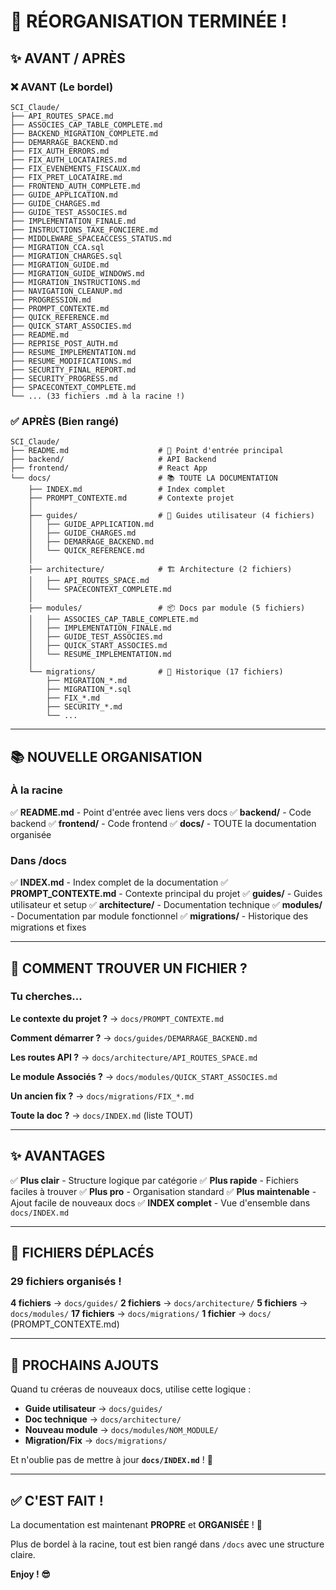 # 🎉 RÉORGANISATION TERMINÉE !

## ✨ AVANT / APRÈS

### ❌ AVANT (Le bordel)
```
SCI_Claude/
├── API_ROUTES_SPACE.md
├── ASSOCIES_CAP_TABLE_COMPLETE.md
├── BACKEND_MIGRATION_COMPLETE.md
├── DEMARRAGE_BACKEND.md
├── FIX_AUTH_ERRORS.md
├── FIX_AUTH_LOCATAIRES.md
├── FIX_EVENEMENTS_FISCAUX.md
├── FIX_PRET_LOCATAIRE.md
├── FRONTEND_AUTH_COMPLETE.md
├── GUIDE_APPLICATION.md
├── GUIDE_CHARGES.md
├── GUIDE_TEST_ASSOCIES.md
├── IMPLEMENTATION_FINALE.md
├── INSTRUCTIONS_TAXE_FONCIERE.md
├── MIDDLEWARE_SPACEACCESS_STATUS.md
├── MIGRATION_CCA.sql
├── MIGRATION_CHARGES.sql
├── MIGRATION_GUIDE.md
├── MIGRATION_GUIDE_WINDOWS.md
├── MIGRATION_INSTRUCTIONS.md
├── NAVIGATION_CLEANUP.md
├── PROGRESSION.md
├── PROMPT_CONTEXTE.md
├── QUICK_REFERENCE.md
├── QUICK_START_ASSOCIES.md
├── README.md
├── REPRISE_POST_AUTH.md
├── RESUME_IMPLEMENTATION.md
├── RESUME_MODIFICATIONS.md
├── SECURITY_FINAL_REPORT.md
├── SECURITY_PROGRESS.md
├── SPACECONTEXT_COMPLETE.md
└── ... (33 fichiers .md à la racine !)
```

### ✅ APRÈS (Bien rangé)
```
SCI_Claude/
├── README.md                    # 🎯 Point d'entrée principal
├── backend/                     # API Backend
├── frontend/                    # React App
└── docs/                        # 📚 TOUTE LA DOCUMENTATION
    ├── INDEX.md                 # Index complet
    ├── PROMPT_CONTEXTE.md       # Contexte projet
    │
    ├── guides/                  # 📖 Guides utilisateur (4 fichiers)
    │   ├── GUIDE_APPLICATION.md
    │   ├── GUIDE_CHARGES.md
    │   ├── DEMARRAGE_BACKEND.md
    │   └── QUICK_REFERENCE.md
    │
    ├── architecture/            # 🏗️ Architecture (2 fichiers)
    │   ├── API_ROUTES_SPACE.md
    │   └── SPACECONTEXT_COMPLETE.md
    │
    ├── modules/                 # 📦 Docs par module (5 fichiers)
    │   ├── ASSOCIES_CAP_TABLE_COMPLETE.md
    │   ├── IMPLEMENTATION_FINALE.md
    │   ├── GUIDE_TEST_ASSOCIES.md
    │   ├── QUICK_START_ASSOCIES.md
    │   └── RESUME_IMPLEMENTATION.md
    │
    └── migrations/              # 🔧 Historique (17 fichiers)
        ├── MIGRATION_*.md
        ├── MIGRATION_*.sql
        ├── FIX_*.md
        ├── SECURITY_*.md
        └── ...
```

---

## 📚 NOUVELLE ORGANISATION

### À la racine
✅ **README.md** - Point d'entrée avec liens vers docs
✅ **backend/** - Code backend
✅ **frontend/** - Code frontend
✅ **docs/** - TOUTE la documentation organisée

### Dans /docs
✅ **INDEX.md** - Index complet de la documentation
✅ **PROMPT_CONTEXTE.md** - Contexte principal du projet
✅ **guides/** - Guides utilisateur et setup
✅ **architecture/** - Documentation technique
✅ **modules/** - Documentation par module fonctionnel
✅ **migrations/** - Historique des migrations et fixes

---

## 🎯 COMMENT TROUVER UN FICHIER ?

### Tu cherches...

**Le contexte du projet ?**
→ `docs/PROMPT_CONTEXTE.md`

**Comment démarrer ?**
→ `docs/guides/DEMARRAGE_BACKEND.md`

**Les routes API ?**
→ `docs/architecture/API_ROUTES_SPACE.md`

**Le module Associés ?**
→ `docs/modules/QUICK_START_ASSOCIES.md`

**Un ancien fix ?**
→ `docs/migrations/FIX_*.md`

**Toute la doc ?**
→ `docs/INDEX.md` (liste TOUT)

---

## ✨ AVANTAGES

✅ **Plus clair** - Structure logique par catégorie
✅ **Plus rapide** - Fichiers faciles à trouver
✅ **Plus pro** - Organisation standard
✅ **Plus maintenable** - Ajout facile de nouveaux docs
✅ **INDEX complet** - Vue d'ensemble dans `docs/INDEX.md`

---

## 📝 FICHIERS DÉPLACÉS

### 29 fichiers organisés !

**4 fichiers** → `docs/guides/`
**2 fichiers** → `docs/architecture/`
**5 fichiers** → `docs/modules/`
**17 fichiers** → `docs/migrations/`
**1 fichier** → `docs/` (PROMPT_CONTEXTE.md)

---

## 🚀 PROCHAINS AJOUTS

Quand tu créeras de nouveaux docs, utilise cette logique :

- **Guide utilisateur** → `docs/guides/`
- **Doc technique** → `docs/architecture/`
- **Nouveau module** → `docs/modules/NOM_MODULE/`
- **Migration/Fix** → `docs/migrations/`

Et n'oublie pas de mettre à jour **`docs/INDEX.md`** ! 📝

---

## ✅ C'EST FAIT !

La documentation est maintenant **PROPRE** et **ORGANISÉE** ! 🎉

Plus de bordel à la racine, tout est bien rangé dans `/docs` avec une structure claire.

**Enjoy ! 😎**
